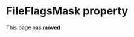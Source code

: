 # FileFlagsMask property

This page has [**moved**](https://lib-docs.delphidabbler.com/VerInfo/3/API/TPJVersionInfo-FileFlagsMask)
